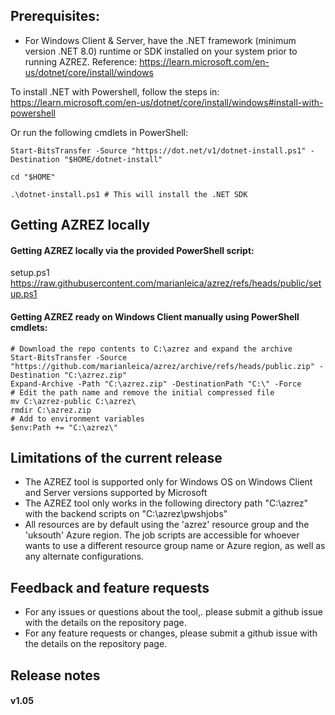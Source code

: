 ## Prerequisites:

- For Windows Client & Server, have the .NET framework (minimum version .NET 8.0) runtime or SDK installed on your system prior to running AZREZ. Reference: https://learn.microsoft.com/en-us/dotnet/core/install/windows

To install .NET with Powershell, follow the steps in: https://learn.microsoft.com/en-us/dotnet/core/install/windows#install-with-powershell

Or run the following cmdlets in PowerShell:

```
Start-BitsTransfer -Source "https://dot.net/v1/dotnet-install.ps1" -Destination "$HOME/dotnet-install"

cd "$HOME"

.\dotnet-install.ps1 # This will install the .NET SDK
```

## Getting AZREZ locally

#### Getting AZREZ locally via the provided PowerShell script:
setup.ps1
https://raw.githubusercontent.com/marianleica/azrez/refs/heads/public/setup.ps1

#### Getting AZREZ ready on Windows Client manually using PowerShell cmdlets:

```
# Download the repo contents to C:\azrez and expand the archive
Start-BitsTransfer -Source "https://github.com/marianleica/azrez/archive/refs/heads/public.zip" -Destination "C:\azrez.zip"
Expand-Archive -Path "C:\azrez.zip" -DestinationPath "C:\" -Force
# Edit the path name and remove the initial compressed file
mv C:\azrez-public C:\azrez\
rmdir C:\azrez.zip
# Add to environment variables
$env:Path += "C:\azrez\"
```

## Limitations of the current release

- The AZREZ tool is supported only for Windows OS on Windows Client and Server versions supported by Microsoft
- The AZREZ tool only works in the following directory path "C:\azrez" with the backend scripts on "C:\azrez\pwshjobs"
- All resources are by default using the 'azrez' resource group and the 'uksouth' Azure region. The job scripts are accessible for whoever wants to use a different resource group name or Azure region, as well as any alternate configurations.

## Feedback and feature requests

- For any issues or questions about the tool,. please submit a github issue with the details on the repository page.
- For any feature requests or changes, please submit a github issue with the details on the repository page.

## Release notes

#### v1.05
